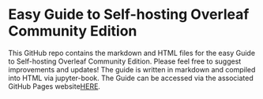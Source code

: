 # Easy Guide to Self-hosting Overleaf Community Edition

This GitHub repo contains the markdown and HTML files for the easy Guide
to Self-hosting Overleaf Community Edition. Please feel free to suggest
improvements and updates! The guide is written in markdown and compiled
into HTML via jupyter-book. The Guide can be accessed via the associated
GitHub Pages website[HERE](https://shihabkhan1.github.io/overleaf/).
